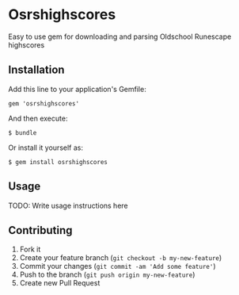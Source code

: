 # Osrshighscores

Easy to use gem for downloading and parsing Oldschool Runescape highscores

## Installation

Add this line to your application's Gemfile:

    gem 'osrshighscores'

And then execute:

    $ bundle

Or install it yourself as:

    $ gem install osrshighscores

## Usage

TODO: Write usage instructions here

## Contributing

1. Fork it
2. Create your feature branch (`git checkout -b my-new-feature`)
3. Commit your changes (`git commit -am 'Add some feature'`)
4. Push to the branch (`git push origin my-new-feature`)
5. Create new Pull Request
